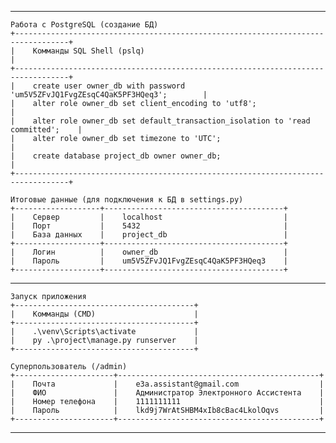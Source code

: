 ********************************************************************************************

	Работа с PostgreSQL (создание БД)
	+----------------------------------------------------------------------------------+
	|    Комманды SQL Shell (pslq)                                                     |
	+----------------------------------------------------------------------------------+
	|    create user owner_db with password 'um5V5ZFvJQ1FvgZEsqC4QaK5PF3HQeq3';        |
	|    alter role owner_db set client_encoding to 'utf8';                            |
	|    alter role owner_db set default_transaction_isolation to 'read committed';    |
	|    alter role owner_db set timezone to 'UTC';                                    |
	|    create database project_db owner owner_db;                                    |
	+----------------------------------------------------------------------------------+

	Итоговые данные (для подключения к БД в settings.py)
	+-------------------+----------------------------------------+
	|    Сервер	        |    localhost					         |
	|    Порт           |    5432							     |
	|    База данных    |    project_db						     |
	+-------------------+----------------------------------------+
	|    Логин          |    owner_db		 				     |
	|    Пароль         |    um5V5ZFvJQ1FvgZEsqC4QaK5PF3HQeq3    |
	+-------------------+----------------------------------------+

********************************************************************************************

    Запуск приложения
	+----------------------------------------+
	|    Комманды (CMD)                      |
	+----------------------------------------+
	|    .\venv\Scripts\activate             |
	|    py .\project\manage.py runserver    |
	+----------------------------------------+

	Суперпользователь (/admin)
	+----------------------+---------------------------------------------+
	|    Почта     		   |    e3a.assistant@gmail.com            		 |
	|	 ФИО			   |    Администратор Электронного Ассистента    |
	|	 Номер телефона    |	1111111111								 |
	|    Пароль            |    lkd9j7WrAtSHBM4xIb8cBac4LkolOqvs   		 |
	+----------------------+---------------------------------------------+
	
********************************************************************************************